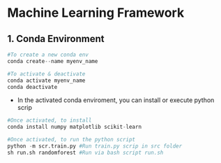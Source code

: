 # Machine Learning Framework

## 1. Conda Environment
```Python
#To create a new conda env
conda create--name myenv_name

#To activate & deactivate
conda activate myenv_name
conda deactivate
```
- In the activated conda enviroment, you can install or execute python scrip
```Python
#Once activated, to install
conda install numpy matplotlib scikit-learn

#Once activated, to run the python script
python -m scr.train.py #Run train.py scrip in src folder
sh run.sh randomforest #Run via bash script run.sh
```
